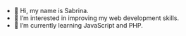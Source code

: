 - 👋 Hi, my name is Sabrina.
- 👀 I’m interested in improving my web development skills.
- 🎯 I’m currently learning JavaScript and PHP.

<!---
codespace-of-sabrina/codespace-of-sabrina is a ✨ special ✨ repository because its `README.md` (this file) appears on your GitHub profile.
You can click the Preview link to take a look at your changes.
--->
